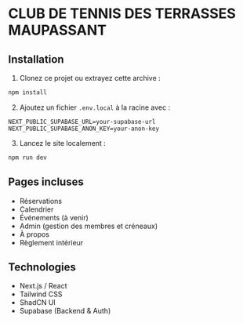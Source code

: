 
# CLUB DE TENNIS DES TERRASSES MAUPASSANT

## Installation

1. Clonez ce projet ou extrayez cette archive :
```bash
npm install
```

2. Ajoutez un fichier `.env.local` à la racine avec :
```
NEXT_PUBLIC_SUPABASE_URL=your-supabase-url
NEXT_PUBLIC_SUPABASE_ANON_KEY=your-anon-key
```

3. Lancez le site localement :
```bash
npm run dev
```

## Pages incluses
- Réservations
- Calendrier
- Événements (à venir)
- Admin (gestion des membres et créneaux)
- À propos
- Règlement intérieur

## Technologies
- Next.js / React
- Tailwind CSS
- ShadCN UI
- Supabase (Backend & Auth)
